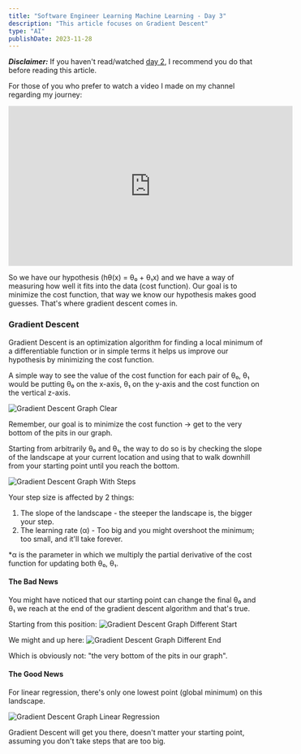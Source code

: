 ```yaml
---
title: "Software Engineer Learning Machine Learning - Day 3"
description: "This article focuses on Gradient Descent"
type: "AI"
publishDate: 2023-11-28
---
```


**_Disclaimer:_** If you haven't read/watched [day 2](https://excali-blog.vercel.app/posts/software-engineer-learning-machine-learning/2), I recommend you do that before reading this article.

For those of you who prefer to watch a video I made on my channel regarding my journey:

<iframe class="mx-auto" width="560" height="315" src="https://www.youtube.com/embed/I0imzb7fwqg" title="Software Engineer Learning Machine Learning Day 3" frameborder="0" allow="accelerometer; autoplay; clipboard-write; encrypted-media; gyroscope; picture-in-picture; web-share" allowfullscreen=""></iframe>

So we have our hypothesis (hθ(x) = θ₀ + θ₁x) and we have a way of measuring how well it fits into the data (cost function). Our goal is to minimize the cost function, that way we know our hypothesis makes good guesses. That's where gradient descent comes in.

### Gradient Descent

Gradient Descent is an optimization algorithm for finding a local minimum of a differentiable function or in simple terms it helps us improve our hypothesis by minimizing the cost function.

A simple way to see the value of the cost function for each pair of θ₀, θ₁
would be putting θ₀ on the x-axis, θ₁ on the y-axis and the cost function on the vertical z-axis.

![Gradient Descent Graph Clear](/images/posts/software-engineer-learning-machine-learning/3/gradient-descent-graph-clear.PNG)

Remember, our goal is to minimize the cost function -> get to the very bottom of the pits in our graph.

Starting from arbitrarily θ₀ and θ₁, the way to do so is by checking the slope of the landscape at your current location and using that to walk downhill from your starting point until you reach the bottom.

![Gradient Descent Graph With Steps](/images/posts/software-engineer-learning-machine-learning/3/gradient-descent-graph-with-steps.PNG)

Your step size is affected by 2 things:

1. The slope of the landscape - the steeper the landscape is, the bigger your step.
2. The learning rate (α) - Too big and you might overshoot the minimum; too small, and it'll take forever.

\*α is the parameter in which we multiply the partial derivative of the cost function for updating both θ₀, θ₁.

#### The Bad News

You might have noticed that our starting point can change the final θ₀ and θ₁ we reach at the end of the gradient descent algorithm and that's true.

Starting from this position:
![Gradient Descent Graph Different Start](/images/posts/software-engineer-learning-machine-learning/3/gradient-descent-graph-different-start.PNG)

We might and up here:
![Gradient Descent Graph Different End](/images/posts/software-engineer-learning-machine-learning/3/gradient-descent-graph-different-end.PNG)

Which is obviously not: "the very bottom of the pits in our graph".

#### The Good News

For linear regression, there's only one lowest point (global minimum) on this landscape.

![Gradient Descent Graph Linear Regression](/images/posts/software-engineer-learning-machine-learning/3/gradient-descent-graph-linear-regression.png)

Gradient Descent will get you there, doesn't matter your starting point, assuming you don't take steps that are too big.
